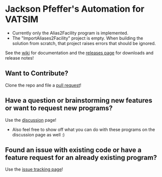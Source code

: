 # Jackson Pfeffer's Automation for VATSIM
* Currently only the Alias2Facility program is implemented.
* The "ImportAliases2Facility" project is empty. When building the solution from scratch, that project raises errors that should be ignored.

See the [wiki](https://github.com/CrazyKidJack/VATSIM/wiki) for documentation and the [releases page](https://github.com/CrazyKidJack/VATSIM/releases) for downloads and release notes!

## Want to Contribute?
Clone the repo and file a [pull request](https://github.com/CrazyKidJack/VATSIM/pulls)!

## Have a question or brainstorming new features or want to request new programs?
Use the [discussion](https://github.com/CrazyKidJack/VATSIM/discussions) page!
* Also feel free to show off what you can do with these programs on the discussion page as well :)

## Found an issue with existing code or have a feature request for an already existing program?
Use the [issue tracking page](https://github.com/CrazyKidJack/VATSIM/issues)!
